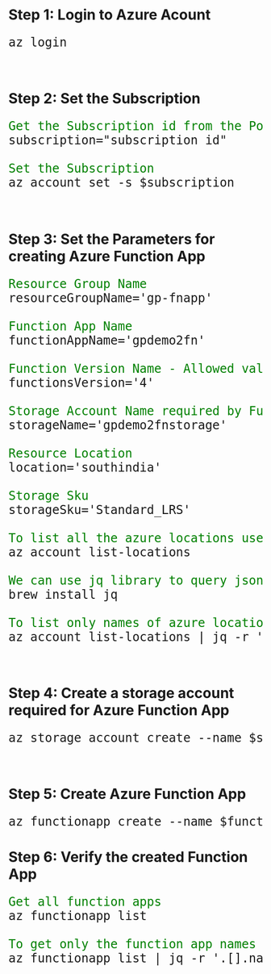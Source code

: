 <style>
    pre {
        font-size: 24px; 
    }

    .comment {
        color: green;
    }
</style>

# Step 1: Login to Azure Acount
<pre>
az login
</pre>
<br />

# Step 2: Set the Subscription
<pre>
<span class='comment'>Get the Subscription id from the Portal</span>
subscription="subscription id"

<span class='comment'>Set the Subscription</span>
az account set -s $subscription
</pre>
<br />

# Step 3: Set the Parameters for creating Azure Function App
<pre>
<span class='comment'>Resource Group Name </span>
resourceGroupName='gp-fnapp'

<span class='comment'>Function App Name </span>
functionAppName='gpdemo2fn'

<span class='comment'>Function Version Name - Allowed value 2, 3, 5 </span>
functionsVersion='4'

<span class='comment'>Storage Account Name required by Function App </span>
storageName='gpdemo2fnstorage'

<span class='comment'>Resource Location </span>
location='southindia'

<span class='comment'>Storage Sku </span>
storageSku='Standard_LRS'

<span class='comment'>To list all the azure locations use</span>
az account list-locations 

<span class='comment'>We can use jq library to query json in terminal</span>
brew install jq

<span class='comment'>To list only names of azure locations</span>
az account list-locations | jq -r '.[].name'
</pre>
<br />

# Step 4: Create a storage account required for Azure Function App
<pre>
az storage account create --name $storageName --resource-group $resourceGroupName --consumption-plan-location $location --sku $storageSku
</pre>
<br />

# Step 5: Create Azure Function App
<pre>
az functionapp create --name $functionAppName --resource-group $resourceGroupName --consumption-plan-location $location --storage-account $storageName --functions-version $functionsVersion
</pre>

# Step 6: Verify the created Function App
<pre>
<span class='comment'>Get all function apps</span>
az functionapp list

<span class='comment'>To get only the function app names</span>
az functionapp list | jq -r '.[].name'
</pre>



